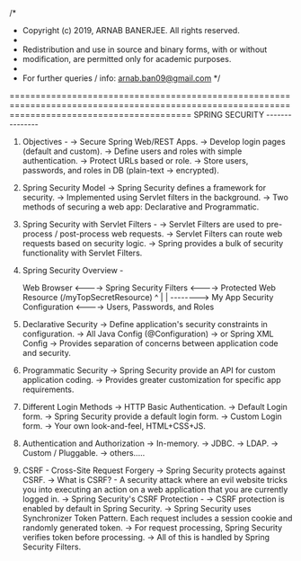 /*
 * Copyright (c) 2019, ARNAB BANERJEE. All rights reserved.
 * 
 * Redistribution and use in source and binary forms, with or without
 * modification, are permitted only for academic purposes.
 * 
 * For further queries / info: arnab.ban09@gmail.com
 */
 
 ===============================================================================================================================================
							SPRING SECURITY
							---------------
1. Objectives - 
	-> Secure Spring Web/REST Apps.
	-> Develop login pages (default and custom).
	-> Define users and roles with simple authentication.
	-> Protect URLs based or role.
	-> Store users, passwords, and roles in DB (plain-text -> encrypted).

2. Spring Security Model
	-> Spring Security defines a framework for security.
	-> Implemented using Servlet filters in the background.
	-> Two methods of securing a web app: Declarative and Programmatic.

3. Spring Security with Servlet Filters -
	-> Servlet Filters are used to pre-process / post-process web requests.
	-> Servlet Filters can route web requests based on security logic.
	-> Spring provides a bulk of security functionality with Servlet Filters.
	
4. Spring Security Overview -

	Web Browser <----> Spring Security Filters <----> Protected Web Resource (/myTopSecretResource)
							^
							|
							|
							--------> My App Security Configuration <----> Users, Passwords, and Roles

5. Declarative Security
	-> Define application's security constraints in configuration.
		-> All Java Config (@Configuration)
		-> or Spring XML Config
	-> Provides separation of concerns between application code and security.
	
6. Programmatic Security
	-> Spring Security provide an API for custom application coding.
	-> Provides greater customization for specific app requirements.
	
7. Different Login Methods
	-> HTTP Basic Authentication.
	-> Default Login form.
		-> Spring Security provide a default login form.
	-> Custom Login form.
		-> Your own look-and-feel, HTML+CSS+JS.

8. Authentication and Authorization
	-> In-memory.
	-> JDBC.
	-> LDAP.
	-> Custom / Pluggable.
	-> others.....

9. CSRF - Cross-Site Request Forgery
	-> Spring Security protects against CSRF.
	-> What is CSRF? - A security attack where an evil website tricks you into executing an action on a web application that 
	you are currently logged in.
	-> Spring Security's CSRF Protection -
		-> CSRF protection is enabled by default in Spring Security.
		-> Spring Security uses Synchronizer Token Pattern. Each request includes a session cookie and randomly generated token.
		-> For request processing, Spring Security verifies token before processing.
		-> All of this is handled by Spring Security Filters. 	


